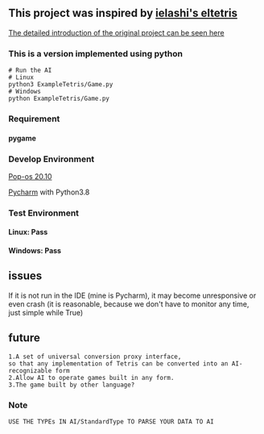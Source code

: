 ## This project was inspired by [ielashi's eltetris](https://github.com/ielashi/eltetris)

[The detailed introduction of the original project can be seen here](https://imake.ninja/el-tetris-an-improvement-on-pierre-dellacheries-algorithm/)

### This is a version implemented using python
```shell
# Run the AI
# Linux
python3 ExampleTetris/Game.py
# Windows
python ExampleTetris/Game.py
```

### Requirement 
#### pygame

### Develop Environment
[Pop-os 20.10](https://system76.com/pop)

[Pycharm](https://www.jetbrains.com/pycharm/) with Python3.8

### Test Environment
#### Linux: Pass
#### Windows: Pass

## issues
If it is not run in the IDE (mine is Pycharm), it may become unresponsive or even crash
(it is reasonable, because we don't have to monitor any time, just simple while True)

## future

```text
1.A set of universal conversion proxy interface, 
so that any implementation of Tetris can be converted into an AI-recognizable form
2.Allow AI to operate games built in any form.
3.The game built by other language?
```

### Note

```text
USE THE TYPEs IN AI/StandardType TO PARSE YOUR DATA TO AI
```
